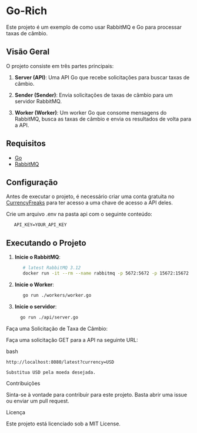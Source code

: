 # Go-Rich

Este projeto é um exemplo de como usar RabbitMQ e Go para processar taxas de câmbio.

## Visão Geral

O projeto consiste em três partes principais:

1. **Server (API)**: Uma API Go que recebe solicitações para buscar taxas de câmbio.

2. **Sender (Sender)**: Envia solicitações de taxas de câmbio para um servidor RabbitMQ.

3. **Worker (Worker)**: Um worker Go que consome mensagens do RabbitMQ, busca as taxas de câmbio e envia os resultados de volta para a API.

## Requisitos

- [Go](https://golang.org/dl/)
- [RabbitMQ](https://www.rabbitmq.com/download.html)

## Configuração

Antes de executar o projeto, é necessário criar uma conta gratuita no [CurrencyFreaks](https://currencyfreaks.com/) para ter acesso a uma chave de acesso a API deles.

Crie um arquivo .env na pasta api com o seguinte conteúdo:
```
   API_KEY=YOUR_API_KEY
```
## Executando o Projeto

1. **Inicie o RabbitMQ**:
   ```bash
      # latest RabbitMQ 3.12
      docker run -it --rm --name rabbitmq -p 5672:5672 -p 15672:15672 rabbitmq:3.12-management

3. **Inicie o Worker**:

   ```bash
      go run ./workers/worker.go
4. **Inicie o servidor**:
    ```bash
      go run ./api/server.go

Faça uma Solicitação de Taxa de Câmbio:

Faça uma solicitação GET para a API na seguinte URL:

bash

    http://localhost:8080/latest?currency=USD

    Substitua USD pela moeda desejada.

Contribuições

Sinta-se à vontade para contribuir para este projeto. Basta abrir uma issue ou enviar um pull request.

Licença

Este projeto está licenciado sob a MIT License.
